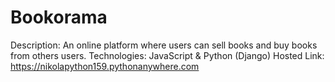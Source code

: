 # Bookorama

Description: An online platform where users can sell books and buy books from others users.
Technologies: JavaScript & Python (Django)
Hosted Link: https://nikolapython159.pythonanywhere.com

